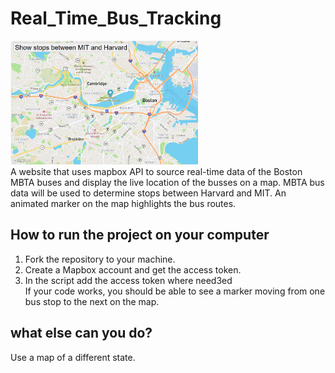# Real_Time_Bus_Tracking

<img src="bus_tracker_image.png" width = 300>
<br> A website that uses mapbox API to source real-time data of the Boston MBTA buses and  display the live location of the busses on a map. 
MBTA bus data will be used to determine stops between Harvard and MIT.
An animated marker on the map highlights the bus routes.


## How to run the project on your computer
1. Fork the repository to your machine.
2. Create a Mapbox account and get the access token.
3. In the script add the access token where need3ed
<br>If your code works, you should be able to see a marker moving from one bus stop to the next on the map.

## what else can you do?
Use a map of a different state.



